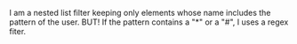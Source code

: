 I am a nested list filter keeping only elements whose name includes the pattern of the user. BUT! If the pattern contains a "*" or a "#", I uses a regex fiter.